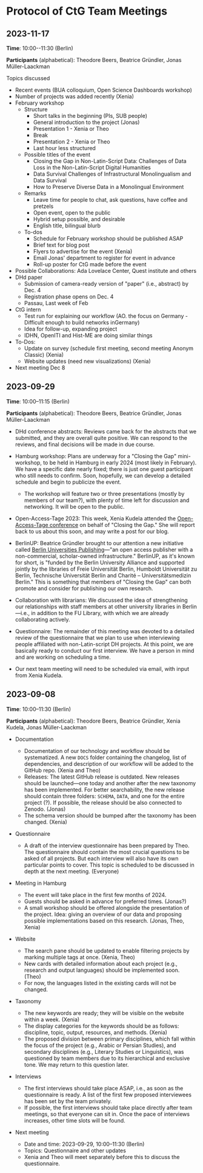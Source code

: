 ﻿# Protocol of CtG Team Meetings

## 2023-11-17

**Time**: 10:00--11:30 (Berlin)

**Participants** (alphabetical): Theodore Beers, Beatrice Gründler, Jonas Müller-Laackman

Topics discussed
- Recent events (BUA colloquium, Open Science Dashboards workshop)
- Number of projects was added recently (Xenia)
- February workshop
  - Structure
    - Short talks in the beginning (PIs, SUB people)
    - General introduction to the project (Jonas)
    - Presentation 1 - Xenia or Theo
    - Break
    - Presentation 2 - Xenia or Theo
    - Last hour less structured
  - Possible titles of the event
 	  - Closing the Gap in Non-Latin-Script Data:
  	Challenges of Data Loss in the Non-Latin-Script Digital Humanities
  	- Data Survival
  	Challenges of Infrastructural Monolingualism and Data Survival
  	- How to Preserve Diverse Data in a Monolingual Environment
  - Remarks
    - Leave time for people to chat, ask questions, have coffee and pretzels
    - Open event, open to the public
    - Hybrid setup possible, and desirable
    - English title, bilingual blurb
  - To-dos
    - Schedule for February workshop should be published ASAP
    - Brief text for blog post
    - Flyers to advertise for the event (Xenia)
    - Email Jonas' department to register for event in advance
    - Roll-up poster for CtG made before the event
- Possible Collaborations: Ada Lovelace Center, Quest institute and others
- DHd paper
	- Submission of camera-ready version of "paper" (i.e., abstract) by Dec. 4
	- Registration phase opens on Dec. 4
	- Passau, Last week of Feb
- CtG intern
 	- Test run for explaining our workflow (AO. the focus on Germany - Difficult enough to build networks inGermany)
	- Idea for follow-up, expanding project
	- IDHN, OpenITI and Hist-ME are doing similar things 
- To-Dos:
	- Update on survey (schedule first meeting, second meeting Anonym Classic) (Xenia)
	- Website updates (need new visualizations) (Xenia)
- Next meeting Dec 8



## 2023-09-29

**Time**: 10:00–11:15 (Berlin)

**Participants** (alphabetical): Theodore Beers, Beatrice Gründler, Jonas Müller-Laackman

- DHd conference abstracts: Reviews came back for the abstracts that we submitted, and they are overall quite positive. We can respond to the reviews, and final decisions will be made in due course.

- Hamburg workshop: Plans are underway for a "Closing the Gap" mini-workshop, to be held in Hamburg in early 2024 (most likely in February). We have a specific date nearly fixed; there is just one guest participant who still needs to confirm. Soon, hopefully, we can develop a detailed schedule and begin to publicize the event.

  - The workshop will feature two or three presentations (mostly by members of our team?), with plenty of time left for discussion and networking. It will be open to the public.

- Open-Access-Tage 2023: This week, Xenia Kudela attended the [Open-Access-Tage conference](https://open-access-tage.de/open-access-tage-2023-berlin) on behalf of "Closing the Gap." She will report back to us about this soon, and may write a post for our blog.

- BerlinUP: Beatrice Gründler brought to our attention a new initiative called [Berlin Universities Publishing](https://www.berlin-universities-publishing.de/)—"an open access publisher with a non-commercial, scholar-owned infrastructure." BerlinUP, as it's known for short, is "funded by the Berlin University Alliance and supported jointly by the libraries of Freie Universität Berlin, Humboldt Universität zu Berlin, Technische Universität Berlin and Charité – Universitätsmedizin Berlin." This is something that members of "Closing the Gap" can both promote and consider for publishing our own research.

- Collaboration with librarians: We discussed the idea of strengthening our relationships with staff members at other university libraries in Berlin—i.e., in addition to the FU Library, with which we are already collaborating actively.

- Questionnaire: The remainder of this meeting was devoted to a detailed review of the questionnaire that we plan to use when interviewing people affiliated with non-Latin-script DH projects. At this point, we are basically ready to conduct our first interview. We have a person in mind and are working on scheduling a time.

- Our next team meeting will need to be scheduled via email, with input from Xenia Kudela.

## 2023-09-08

**Time**: 10:00–11:30 (Berlin)

**Participants** (alphabetical): Theodore Beers, Beatrice Gründler, Xenia Kudela, Jonas Müller-Laackman

- Documentation

  - Documentation of our technology and workflow should be systematized. A new `DOCS` folder containing the changelog, list of dependencies, and description of our workflow will be added to the GitHub repo. (Xenia and Theo)
  - Releases: The latest GitHub release is outdated. New releases should be launched—one today and another after the new taxonomy has been implemented. For better searchability, the new release should contain three folders: `SCHEMA`, `DATA`, and one for the entire project (?). If possible, the release should be also connected to Zenodo. (Jonas)
  - The schema version should be bumped after the taxonomy has been changed. (Xenia)

- Questionnaire

  - A draft of the interview questionnaire has been prepared by Theo. The questionnaire should contain the most crucial questions to be asked of all projects. But each interview will also have its own particular points to cover. This topic is scheduled to be discussed in depth at the next meeting. (Everyone)

- Meeting in Hamburg

  - The event will take place in the first few months of 2024.
  - Guests should be asked in advance for preferred times. (Jonas?)
  - A small workshop should be offered alongside the presentation of the project. Idea: giving an overview of our data and proposing possible implementations based on this research. (Jonas, Theo, Xenia)

- Website

  - The search pane should be updated to enable filtering projects by marking multiple tags at once. (Xenia, Theo)
  - New cards with detailed information about each project (e.g., research and output languages) should be implemented soon. (Theo)
  - For now, the languages listed in the existing cards will not be changed.

- Taxonomy

  - The new keywords are ready; they will be visible on the website within a week. (Xenia)
  - The display categories for the keywords should be as follows: discipline, topic, output, resources, and methods. (Xenia)
  - The proposed division between primary disciplines, which fall within the focus of the project (e.g., Arabic or Persian Studies), and secondary disciplines (e.g., Literary Studies or Linguistics), was questioned by team members due to its hierarchical and exclusive tone. We may return to this question later.

- Interviews

  - The first interviews should take place ASAP, i.e., as soon as the questionnaire is ready. A list of the first few proposed interviewees has been set by the team privately.
  - If possible, the first interviews should take place directly after team meetings, so that everyone can sit in. Once the pace of interviews increases, other time slots will be found.

- Next meeting

  - Date and time: 2023-09-29, 10:00–11:30 (Berlin)
  - Topics: Questionnaire and other updates
  - Xenia and Theo will meet separately before this to discuss the questionnaire.
